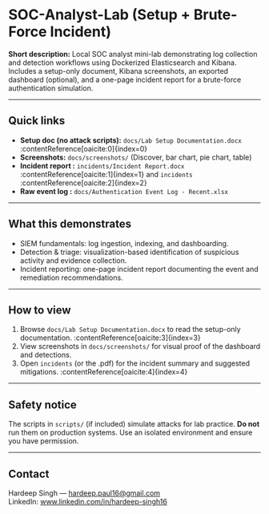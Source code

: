 # SOC-Analyst-Lab (Setup + Brute-Force Incident)

**Short description:** Local SOC analyst mini-lab demonstrating log collection and detection workflows using Dockerized Elasticsearch and Kibana. Includes a setup-only document, Kibana screenshots, an exported dashboard (optional), and a one-page incident report for a brute-force authentication simulation.

---

## Quick links
- **Setup doc (no attack scripts):** `docs/Lab Setup Documentation.docx` :contentReference[oaicite:0]{index=0}  
- **Screenshots:** `docs/screenshots/` (Discover, bar chart, pie chart, table)  
- **Incident report :** `incidents/Incident Report.docx` :contentReference[oaicite:1]{index=1} and `incidents` :contentReference[oaicite:2]{index=2}  
- **Raw event log :** `docs/Authentication Event Log - Recent.xlsx`

---

## What this demonstrates
- SIEM fundamentals: log ingestion, indexing, and dashboarding.  
- Detection & triage: visualization-based identification of suspicious activity and evidence collection.  
- Incident reporting: one-page incident report documenting the event and remediation recommendations.

---

## How to view
1. Browse `docs/Lab Setup Documentation.docx` to read the setup-only documentation. :contentReference[oaicite:3]{index=3}  
2. View screenshots in `docs/screenshots/` for visual proof of the dashboard and detections.  
3. Open `incidents` (or the .pdf) for the incident summary and suggested mitigations. :contentReference[oaicite:4]{index=4}

---

## Safety notice
The scripts in `scripts/` (if included) simulate attacks for lab practice. **Do not** run them on production systems. Use an isolated environment and ensure you have permission.

---

## Contact
Hardeep Singh — hardeep.paul16@gmail.com  
LinkedIn: www.linkedin.com/in/hardeep-singh16


